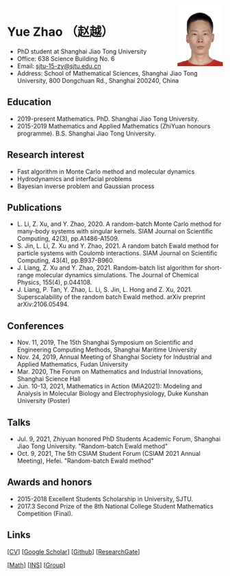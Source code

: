 <img align="right" src="/00.jpg" width="21%"/>

# Yue Zhao （赵越）
- PhD student at Shanghai Jiao Tong University
- Office: 638 Science Building No. 6
- Email: sjtu-15-zy@sjtu.edu.cn
- Address: School of Mathematical Sciences, Shanghai Jiao Tong University, 800 Dongchuan Rd., Shanghai 200240, China

## Education
- 2019-present Mathematics. PhD. Shanghai Jiao Tong University.
- 2015-2019    Mathematics and Applied Mathematics (ZhiYuan honours programme). B.S. Shanghai Jiao Tong University.

## Research interest
- Fast algorithm in Monte Carlo method and molecular dynamics
- Hydrodynamics and interfacial problems
- Bayesian inverse problem and Gaussian process

## Publications
- L. Li, Z. Xu, and Y. Zhao, 2020. A random-batch Monte Carlo method for many-body systems with singular kernels. SIAM Journal on Scientific Computing, 42(3), pp.A1486-A1509.
- S. Jin, L. Li, Z. Xu and Y. Zhao, 2021. A random batch Ewald method for particle systems with Coulomb interactions. SIAM Journal on Scientific Computing, 43(4), pp.B937-B960.
- J. Liang, Z. Xu and Y. Zhao, 2021. Random-batch list algorithm for short-range molecular dynamics simulations. The Journal of Chemical Physics, 155(4), p.044108.
- J. Liang, P. Tan, Y. Zhao, L. Li, S. Jin, L. Hong and Z. Xu, 2021. Superscalability of the random batch Ewald method. arXiv preprint arXiv:2106.05494.

## Conferences
- Nov. 11, 2019, The 15th Shanghai Symposium on Scientific and Engineering Computing Methods, Shanghai Maritime University
- Nov. 24, 2019, Annual Meeting of Shanghai Society for Industrial and Applied Mathematics, Fudan University
- Mar. 2020, The Forum on Mathematics and Industrial Innovations, Shanghai Science Hall
- Jun. 10-13, 2021, Mathematics in Action (MiA2021): Modeling and Analysis in Molecular Biology and Electrophysiology, Duke Kunshan University (Poster)

## Talks
- Jul. 9, 2021, Zhiyuan honored PhD Students Academic Forum, Shanghai Jiao Tong University. "Random-batch Ewald method"
- Oct. 9, 2021, The 5th CSIAM Student Forum (CSIAM 2021 Annual Meeting), Hefei. "Random-batch Ewald method"

## Awards and honors
- 2015-2018 Excellent Students Scholarship in University, SJTU.
- 2017.3    Second Prize of the 8th National College Student Mathematics Competition (Final).

## Links
[[CV]()]
[[Google Scholar](https://scholar.google.com/citations?hl=en&user=uh8WhloAAAAJ)] 
[[Github](https://github.com/yuezhao1997)] 
[[ResearchGate](https://www.researchgate.net/profile/Yue-Zhao-14)]

[[Math](https://math.sjtu.edu.cn)]
[[INS](https://ins.sjtu.edu.cn/)]
[[Group](https://www.x-mol.com/groups/HPC_Lab)]

<script type="text/javascript" id="clustrmaps" src="//clustrmaps.com/map_v2.js?d=GYQBrx_uoC0OQor-uBLOhCS_0b8jFSntjf3ANmlxxVI&cl=ffffff&w=a"></script>

